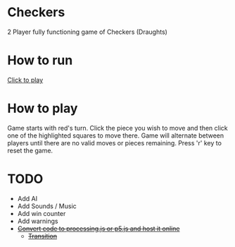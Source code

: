 # Checkers
2 Player fully functioning game of Checkers (Draughts)

# How to run
[Click to play](http://prinia.team/Checkers/)

# How to play
Game starts with red's turn. Click the piece you wish to move and then click one of the highlighted squares to move there.
Game will alternate between players until there are no valid moves or pieces remaining. 
Press 'r' key to reset the game.

# TODO
- Add AI
- Add Sounds / Music
- Add win counter
- Add warnings
- ~~[Convert code to processing.js or p5.js and host it online](https://cs.nyu.edu/~kapp/cs101/processing_on_the_web/)~~
  - ~~[Transition](https://github.com/processing/p5.js/wiki/Processing-transition)~~
